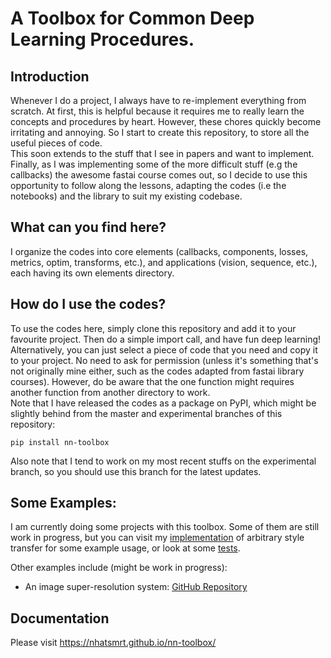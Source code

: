 # A Toolbox for Common Deep Learning Procedures.

## Introduction

Whenever I do a project, I always have to re-implement everything from scratch. At first, this is helpful because it requires me to really learn the concepts and procedures by heart. However, these chores quickly become irritating and annoying. So I start to create this repository, to store all the useful pieces of code.
<br />
This soon extends to the stuff that I see in papers and want to implement. Finally, as I was implementing some of the more difficult stuff (e.g the callbacks) the awesome fastai course comes out, so I decide to use this opportunity to follow along the lessons, adapting the codes (i.e the notebooks) and the library to suit my existing codebase.

## What can you find here?

I organize the codes into core elements (callbacks, components, losses, metrics, optim, transforms, etc.), and applications (vision, sequence, etc.), each having its own elements directory.
## How do I use the codes?

To use the codes here, simply clone this repository and add it to your favourite project. Then do a simple import call, and have fun deep learning!
<br />
Alternatively, you can just select a piece of code that you need and copy it to your project. No need to ask for permission (unless it's something that's not originally mine either, such as the codes adapted from fastai library courses). However, do be aware that the one function might requires another function from another directory to work.
<br />
Note that I have released the codes as a package on PyPI, which might be slightly behind from the master and experimental branches of this repository:
```
pip install nn-toolbox
```
Also note that I tend to work on my most recent stuffs on the experimental branch, so you should use this branch for the latest updates. 
## Some Examples:

I am currently doing some projects with this toolbox. Some of them are still work in progress, but you can visit my [implementation](https://github.com/nhatsmrt/torch-styletransfer) of arbitrary style transfer for some example usage, or look at some [tests](https://github.com/nhatsmrt/nn-toolbox/tree/experimental/nntoolbox/test).

Other examples include (might be work in progress):

* An image super-resolution system: [GitHub Repository](https://github.com/nhatsmrt/superres)

## Documentation

Please visit https://nhatsmrt.github.io/nn-toolbox/
